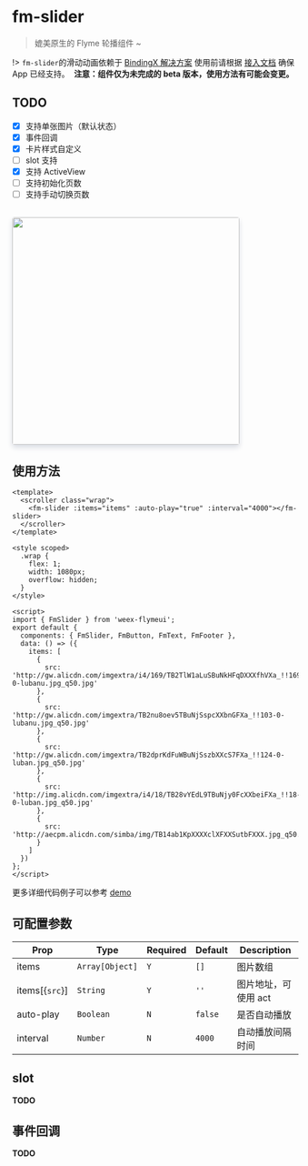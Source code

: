 # fm-slider

> 媲美原生的 Flyme 轮播组件 ~

!> `fm-slider`的滑动动画依赖于 [BindingX 解决方案](https://alibaba.github.io/bindingx/) 使用前请根据 [接入文档](https://github.com/alibaba/bindingx/blob/master/README_cn.md) 确保 App 已经支持。  **注意：组件仅为未完成的 beta 版本，使用方法有可能会变更。**

## TODO

* [x] 支持单张图片（默认状态）
* [x] 事件回调
* [x] 卡片样式自定义
* [ ] slot 支持
* [x] 支持 ActiveView
* [ ] 支持初始化页数
* [ ] 支持手动切换页数

<br/>
<img src="http://image.res.meizu.com/image/flyme-icon/931c7561cc5e43618d20278c173dde59z" width=400 style="box-shadow: 0 5px 10px 0 #d9dce3; border-radius: 4px;" />

## 使用方法

```vue
<template>
  <scroller class="wrap">
    <fm-slider :items="items" :auto-play="true" :interval="4000"></fm-slider>
  </scroller>
</template>

<style scoped>
  .wrap {
    flex: 1;
    width: 1080px;
    overflow: hidden;
  }
</style>

<script>
import { FmSlider } from 'weex-flymeui';
export default {
  components: { FmSlider, FmButton, FmText, FmFooter },
  data: () => ({
    items: [
      {
        src: 'http://gw.alicdn.com/imgextra/i4/169/TB2TlW1aLuSBuNkHFqDXXXfhVXa_!!169-0-lubanu.jpg_q50.jpg'
      },
      {
        src: 'http://gw.alicdn.com/imgextra/TB2nu8oev5TBuNjSspcXXbnGFXa_!!103-0-lubanu.jpg_q50.jpg'
      },
      {
        src: 'http://gw.alicdn.com/imgextra/TB2dprKdFuWBuNjSszbXXcS7FXa_!!124-0-luban.jpg_q50.jpg'
      },
      {
        src: 'http://img.alicdn.com/imgextra/i4/18/TB28vYEdL9TBuNjy0FcXXbeiFXa_!!18-0-luban.jpg_q50.jpg'
      },
      {
        src: 'http://aecpm.alicdn.com/simba/img/TB14ab1KpXXXXclXFXXSutbFXXX.jpg_q50.jpg'
      }
    ]
  })
};
</script>
```

更多详细代码例子可以参考 [demo](https://github.com/FlymeApps/weex-flymeui/blob/master/example/component/slider/index.vue)

## 可配置参数
| Prop | Type | Required | Default | Description |
|-------------|------------|--------|-----|-----|
| items | `Array[Object]` |`Y`| `[]` | 图片数组 |
| items[{`src`}] | `String` |`Y`| `''` | 图片地址，可使用 act |
| auto-play | `Boolean` |`N`| `false` | 是否自动播放 |
| interval | `Number` |`N`| `4000` | 自动播放间隔时间 |

## slot

**TODO**

## 事件回调

**TODO**
